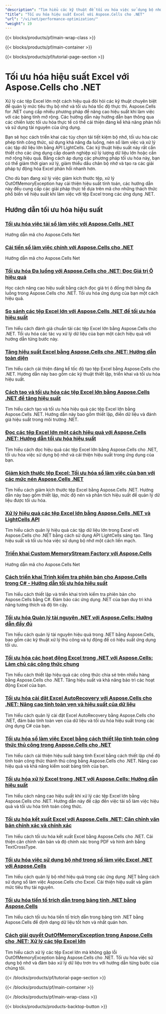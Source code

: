 ```yaml
---
"description": "Tìm hiểu các kỹ thuật để tối ưu hóa việc sử dụng bộ nhớ và tốc độ thực thi khi xử lý các bảng tính Excel lớn bằng hướng dẫn Aspose.Cells dành cho .NET."
"title": "Tối ưu hóa hiệu suất Excel với Aspose.Cells cho .NET"
"url": "/vi/net/performance-optimization/"
"weight": 19
---
```


{{< blocks/products/pf/main-wrap-class >}}

{{< blocks/products/pf/main-container >}}

{{< blocks/products/pf/tutorial-page-section >}}


# Tối ưu hóa hiệu suất Excel với Aspose.Cells cho .NET

Xử lý các tệp Excel lớn một cách hiệu quả đòi hỏi các kỹ thuật chuyên biệt để quản lý mức tiêu thụ bộ nhớ và tối ưu hóa tốc độ thực thi. Aspose.Cells for .NET cung cấp nhiều phương pháp để nâng cao hiệu suất khi làm việc với các bảng tính mở rộng. Các hướng dẫn này hướng dẫn bạn thông qua các chiến lược tối ưu hóa thực tế có thể cải thiện đáng kể khả năng phản hồi và sử dụng tài nguyên của ứng dụng.

Bạn sẽ học cách triển khai các tùy chọn tải tiết kiệm bộ nhớ, tối ưu hóa các phép tính công thức, sử dụng khả năng đa luồng, nén sổ làm việc và xử lý các tập dữ liệu lớn bằng API LightCells. Các kỹ thuật hiệu suất này rất cần thiết cho các ứng dụng cấp doanh nghiệp xử lý lượng dữ liệu lớn hoặc cần mở rộng hiệu quả. Bằng cách áp dụng các phương pháp tối ưu hóa này, bạn có thể giảm thời gian xử lý, giảm thiểu dấu chân bộ nhớ và tạo ra các giải pháp tự động hóa Excel phản hồi nhanh hơn.

Cho dù bạn đang xử lý việc giảm kích thước tệp, xử lý OutOfMemoryException hay cải thiện hiệu suất tính toán, các hướng dẫn này đều cung cấp các giải pháp thực tế dựa trên mã cho những thách thức phổ biến về hiệu suất khi làm việc với tệp Excel trong các ứng dụng .NET.


## Hướng dẫn tối ưu hóa hiệu suất

### [Tối ưu hóa việc tải sổ làm việc với Aspose.Cells .NET](./aspose-cells-net-custom-load-filters)
Hướng dẫn mã cho Aspose.Cells Net

### [Cải tiến sổ làm việc chính với Aspose.Cells cho .NET](./aspose-cells-net-mastering-workbook-enhancements)
Hướng dẫn mã cho Aspose.Cells Net

### [Tối ưu hóa Đa luồng với Aspose.Cells cho .NET: Đọc Giá trị Ô hiệu quả](./aspose-cells-net-multi-threading-read-cell-values)
Học cách nâng cao hiệu suất bằng cách đọc giá trị ô đồng thời bằng đa luồng trong Aspose.Cells cho .NET. Tối ưu hóa ứng dụng của bạn một cách hiệu quả.

### [So sánh các tệp Excel lớn với Aspose.Cells .NET để tối ưu hóa hiệu suất](./benchmark-large-excel-files-aspose-cells-net)
Tìm hiểu cách đánh giá chuẩn tải các tệp Excel lớn bằng Aspose.Cells cho .NET. Tối ưu hóa các tác vụ xử lý dữ liệu của bạn một cách hiệu quả với hướng dẫn từng bước này.

### [Tăng hiệu suất Excel bằng Aspose.Cells cho .NET: Hướng dẫn toàn diện](./boost-excel-performance-aspose-cells-dotnet)
Tìm hiểu cách cải thiện đáng kể tốc độ tạo tệp Excel bằng Aspose.Cells cho .NET. Hướng dẫn này bao gồm các kỹ thuật thiết lập, triển khai và tối ưu hóa hiệu suất.

### [Cách tạo và tối ưu hóa các tệp Excel lớn bằng Aspose.Cells .NET để tăng hiệu suất](./create-optimize-excel-aspose-cells-dotnet)
Tìm hiểu cách tạo và tối ưu hóa hiệu quả các tệp Excel lớn bằng Aspose.Cells .NET. Hướng dẫn này bao gồm thiết lập, điền dữ liệu và đánh giá hiệu suất trong môi trường .NET.

### [Đọc các tệp Excel lớn một cách hiệu quả với Aspose.Cells .NET: Hướng dẫn tối ưu hóa hiệu suất](./efficiently-read-large-excel-files-aspose-cells-dot-net)
Tìm hiểu cách đọc hiệu quả các tệp Excel lớn bằng Aspose.Cells cho .NET, tối ưu hóa việc sử dụng bộ nhớ và cải thiện hiệu suất trong ứng dụng của bạn.

### [Giảm kích thước tệp Excel: Tối ưu hóa sổ làm việc của bạn với các mức nén Aspose.Cells .NET](./excel-compression-aspose-cells-nets)
Tìm hiểu cách giảm kích thước tệp Excel bằng Aspose.Cells .NET. Hướng dẫn này bao gồm thiết lập, mức độ nén và phân tích hiệu suất để quản lý dữ liệu được tối ưu hóa.

### [Xử lý hiệu quả các tệp Excel lớn bằng Aspose.Cells .NET và LightCells API](./handle-large-excel-files-aspose-cells-net-lightcells-api)
Tìm hiểu cách quản lý hiệu quả các tập dữ liệu lớn trong Excel với Aspose.Cells cho .NET bằng cách sử dụng API LightCells sáng tạo. Tăng hiệu suất và tối ưu hóa việc sử dụng bộ nhớ một cách liền mạch.

### [Triển khai Custom MemoryStream Factory với Aspose.Cells](./implement-custom-memorystream-factory-aspose-cells)
Hướng dẫn mã cho Aspose.Cells Net

### [Cách triển khai Trình kiểm tra phiên bản cho Aspose.Cells trong C# - Hướng dẫn tối ưu hóa hiệu suất](./implement-version-checker-aspose-cells-dotnet-csharp)
Tìm hiểu cách thiết lập và triển khai trình kiểm tra phiên bản cho Aspose.Cells bằng C#. Đảm bảo các ứng dụng .NET của bạn duy trì khả năng tương thích và độ tin cậy.

### [Tối ưu hóa Quản lý tài nguyên .NET với Aspose.Cells: Hướng dẫn đầy đủ](./mastering-resource-management-aspose-cells-dotnet)
Tìm hiểu cách quản lý tài nguyên hiệu quả trong .NET bằng Aspose.Cells, bao gồm các kỹ thuật xử lý thủ công và tự động để có hiệu suất ứng dụng tối ưu.

### [Tối ưu hóa các hoạt động Excel trong .NET với Aspose.Cells: Làm chủ các công thức chung](./optimize-aspose-cells-net-shared-formulas)
Tìm hiểu cách thiết lập hiệu quả các công thức chia sẻ trên nhiều hàng bằng Aspose.Cells cho .NET. Tăng hiệu suất và khả năng bảo trì các hoạt động Excel của bạn.

### [Tối ưu hóa cài đặt Excel AutoRecovery với Aspose.Cells cho .NET: Nâng cao tính toàn vẹn và hiệu suất của dữ liệu](./optimize-excel-autorecovery-aspose-cells-net)
Tìm hiểu cách quản lý cài đặt Excel AutoRecovery bằng Aspose.Cells cho .NET, đảm bảo tính toàn vẹn của dữ liệu và tối ưu hóa hiệu suất trong các ứng dụng C# của bạn.

### [Tối ưu hóa sổ làm việc Excel bằng cách thiết lập tính toán công thức thủ công trong Aspose.Cells cho .NET](./optimize-excel-manual-formula-calculation-aspose-cells-net)
Tìm hiểu cách cải thiện hiệu suất bảng tính Excel bằng cách thiết lập chế độ tính toán công thức thành thủ công bằng Aspose.Cells cho .NET. Nâng cao hiệu quả và khả năng kiểm soát bảng tính của bạn.

### [Tối ưu hóa xử lý Excel trong .NET với Aspose.Cells: Hướng dẫn hiệu suất](./optimize-excel-processing-aspose-cells-net)
Tìm hiểu cách nâng cao hiệu suất khi xử lý các tệp Excel lớn bằng Aspose.Cells cho .NET. Hướng dẫn này đề cập đến việc tải sổ làm việc hiệu quả và tối ưu hóa tính toán công thức.

### [Tối ưu hóa kết xuất Excel với Aspose.Cells .NET: Căn chỉnh văn bản chính xác và chính xác](./optimize-excel-rendering-aspose-cells-net)
Tìm hiểu cách tối ưu hóa kết xuất Excel bằng Aspose.Cells cho .NET. Cải thiện căn chỉnh văn bản và độ chính xác trong PDF và hình ảnh bằng TextCrossType.

### [Tối ưu hóa việc sử dụng bộ nhớ trong sổ làm việc Excel .NET với Aspose.Cells](./optimize-memory-aspose-cells-net)
Tìm hiểu cách quản lý bộ nhớ hiệu quả trong các ứng dụng .NET bằng cách sử dụng sổ làm việc Aspose.Cells cho Excel. Cải thiện hiệu suất và giảm mức tiêu thụ tài nguyên.

### [Tối ưu hóa tiền tố trích dẫn trong bảng tính .NET bằng Aspose.Cells](./optimize-quote-prefix-aspose-cells-net)
Tìm hiểu cách tối ưu hóa tiền tố trích dẫn trong bảng tính .NET bằng Aspose.Cells để định dạng dữ liệu tốt hơn và nhất quán hơn.

### [Cách giải quyết OutOfMemoryException trong Aspose.Cells cho .NET: Xử lý các tệp Excel lớn](./resolve-outofmemoryexception-aspose-cells-large-excel-files)
Tìm hiểu cách xử lý các tệp Excel lớn mà không gặp lỗi OutOfMemoryException bằng Aspose.Cells cho .NET. Tối ưu hóa việc sử dụng bộ nhớ và đảm bảo xử lý dữ liệu trơn tru với hướng dẫn từng bước của chúng tôi.



{{< /blocks/products/pf/tutorial-page-section >}}

{{< /blocks/products/pf/main-container >}}

{{< /blocks/products/pf/main-wrap-class >}}

{{< blocks/products/products-backtop-button >}}